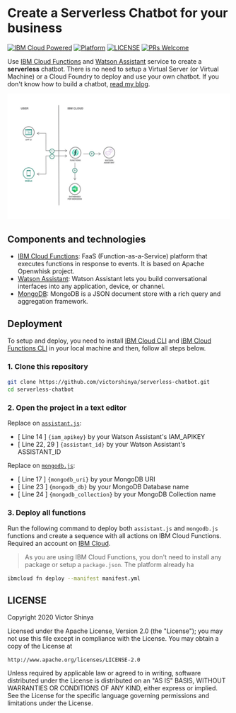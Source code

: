 # Create a Serverless Chatbot for your business

[![IBM Cloud Powered](https://img.shields.io/badge/IBM%20Cloud-powered-blue.svg)](https://cloud.ibm.com)
[![Platform](https://img.shields.io/badge/platform-nodejs-lightgrey.svg?style=flat)](https://developer.ibm.com/technologies/node-js/)
[![LICENSE](https://img.shields.io/badge/license-Apache--2.0-blue.svg)](https://github.com/victorshinya/serverless-chatbot/blob/master/LICENSE)
[![PRs Welcome](https://img.shields.io/badge/PRs-welcome-brightgreen.svg)](https://github.com/victorshinya/serverless-chatbot/pulls)

Use [IBM Cloud Functions](https://www.ibm.com/cloud/functions) and [Watson Assistant](https://www.ibm.com/cloud/watson-assistant-2/) service to create a **serverless** chatbot. There is no need to setup a Virtual Server (or Virtual Machine) or a Cloud Foundry to deploy and use your own chatbot. If you don't know how to build a chatbot, [read my blog](https://medium.com/ibmdeveloperbr/watson-assistant-como-criar-o-seu-chatbot-usando-skills-e-assistants-755b4677984b/).

![Architecture Design](doc/source/images/architecture.jpg)

## Components and technologies

* [IBM Cloud Functions](https://cloud.ibm.com/openwhisk): FaaS (Function-as-a-Service) platform that executes functions in response to events. It is based on Apache Openwhisk project.
* [Watson Assistant](https://cloud.ibm.com/catalog/services/watson-assistant): Watson Assistant lets you build conversational interfaces into any application, device, or channel.
* [MongoDB](https://cloud.ibm.com/catalog/services/databases-for-mongodb): MongoDB is a JSON document store with a rich query and aggregation framework.

## Deployment

To setup and deploy, you need to install [IBM Cloud CLI](https://cloud.ibm.com/docs/cli/reference/ibmcloud/download_cli.html#install_use) and [IBM Cloud Functions CLI](https://cloud.ibm.com/openwhisk/learn/cli) in your local machine and then, follow all steps below.

### 1. Clone this repository

```sh
git clone https://github.com/victorshinya/serverless-chatbot.git
cd serverless-chatbot
```

### 2. Open the project in a text editor

Replace on [`assistant.js`](src/assistant.js):

* [ Line 14 ] `{iam_apikey}` by your Watson Assistant's IAM_APIKEY
* [ Line 22, 29 ] `{assistant_id}` by your Watson Assistant's ASSISTANT_ID

Replace on [`mongodb.js`](src/mongodb.js):

* [ Line 17 ] `{mongodb_uri}` by your MongoDB URI
* [ Line 23 ] `{mongodb_db}` by your MongoDB Database name
* [ Line 24 ] `{mongodb_collection}` by your MongoDB Collection name

### 3. Deploy all functions

Run the following command to deploy both `assistant.js` and `mongodb.js` functions and create a sequence with all actions on IBM Cloud Functions. Required an account on [IBM Cloud](https://cloud.ibm.com).

> As you are using IBM Cloud Functions, you don't need to install any package or setup a `package.json`. The platform already ha

```sh
ibmcloud fn deploy --manifest manifest.yml
```

## LICENSE

Copyright 2020 Victor Shinya

Licensed under the Apache License, Version 2.0 (the "License");
you may not use this file except in compliance with the License.
You may obtain a copy of the License at

    http://www.apache.org/licenses/LICENSE-2.0

Unless required by applicable law or agreed to in writing, software
distributed under the License is distributed on an "AS IS" BASIS,
WITHOUT WARRANTIES OR CONDITIONS OF ANY KIND, either express or implied.
See the License for the specific language governing permissions and
limitations under the License.
